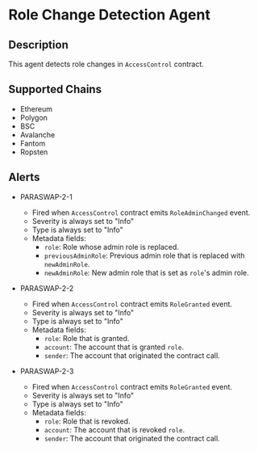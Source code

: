 # Role Change Detection Agent

## Description

This agent detects role changes in `AccessControl` contract.

## Supported Chains

- Ethereum
- Polygon
- BSC
- Avalanche
- Fantom
- Ropsten

## Alerts

- PARASWAP-2-1

  - Fired when `AccessControl` contract emits `RoleAdminChanged` event.
  - Severity is always set to "Info"
  - Type is always set to "Info"
  - Metadata fields:
    - `role`: Role whose admin role is replaced.
    - `previousAdminRole`: Previous admin role that is replaced with `newAdminRole`.
    - `newAdminRole`: New admin role that is set as `role`'s admin role.

- PARASWAP-2-2

  - Fired when `AccessControl` contract emits `RoleGranted` event.
  - Severity is always set to "Info"
  - Type is always set to "Info"
  - Metadata fields:
    - `role`: Role that is granted.
    - `account`: The account that is granted `role`.
    - `sender`: The account that originated the contract call.

- PARASWAP-2-3
  - Fired when `AccessControl` contract emits `RoleGranted` event.
  - Severity is always set to "Info"
  - Type is always set to "Info"
  - Metadata fields:
    - `role`: Role that is revoked.
    - `account`: The account that is revoked `role`.
    - `sender`: The account that originated the contract call.
